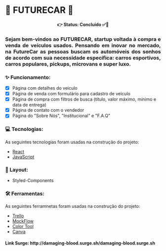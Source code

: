 # 🏁 FUTURECAR 🏁

<h4 align="center"> 
	👉 Status: Concluído ✅👏
</h4>

<h3 align="justify">Sejam bem-vindos ao FUTURECAR, startup voltada à compra e venda de veículos usados. Pensando em inovar no mercado, na FutureCar as pessoas buscam os automóveis dos sonhos de acordo com sua necessidade específica: carros esportivos, carros populares, pickups, microvans e super luxo. </h3> 

### ✨ Funcionamento:

- [x] Página com detalhes do veículo
- [x] Página de venda com formulário para cadastro de veículo
- [x] Página de compra com filtros de busca (título, valor máximo, mínimo e data de entrega)
- [x] Página de contato com o vendedor
- [x] Página do "Sobre Nós", "Institucional" e "F.A.Q"

### 💻 Tecnologias:

As seguintes tecnologias foram usadas na construção do projeto:

- [React](https://pt-br.reactjs.org/)
- [JavaScript](https://www.javascript.com/)

### 🎨 Layout:

- Styled-Components

### 🛠 Ferramentas:

As seguintes ferramnetas foram usadas na construção do projeto:

- [Trello](https://trello.com/pt-BR)
- [MockFlow](https://mockflow.com/app/#Wireframe)
- [Color Tool](https://material.io/resources/color/#!/?view.left=0&view.right=0)
- [Canva](https://www.canva.com/)


<h4> Link Surge: 
http://damaging-blood.surge.sh/damaging-blood.surge.sh
</h4>

